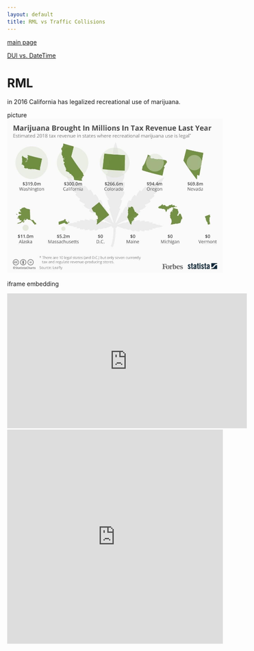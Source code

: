 ```yaml
---
layout: default
title: RML vs Traffic Collisions
---
```

[main page](https://boh016.github.io/fair_policing/)

[DUI vs. DateTime](./pages/datetime.html)

# RML
in 2016 California has legalized recreational use of marijuana.

picture
![revenue](./assets/revenue.jpg "revenue")

iframe embedding
<iframe width="560" height="315" src="https://www.youtube-nocookie.com/embed/opSiomnDEQo" frameborder="0" allow="accelerometer; autoplay; encrypted-media; gyroscope; picture-in-picture" allowfullscreen></iframe>


<iframe class="highcharts-iframe" src="https://app.everviz.com/embed/cUNgFv-c/" title="Chart: " style="border: 0; width: 100%; height: 500px"></iframe>




<html xmlns="http://www.w3.org/1999/xhtml">
<head>
    <title>Highcharts - Heat Map Chart</title>
    <script src="https://code.jquery.com/jquery-1.12.4.js"></script>
    <script src="https://code.highcharts.com/highcharts.js"></script>
    <script src="https://code.highcharts.com/modules/heatmap.js"></script>
    <script src="https://code.highcharts.com/modules/exporting.js"></script>
    <script type="text/javascript">
        $(function () {
            var chartype = {
                type: 'heatmap',
                marginTop: 40,
                marginBottom: 80,
                plotBorderWidth: 1
            }
            var chartitle = {
                text: 'CA DUI Count by Hour and Day of Week'
            }
            var chartlegend = {
                layout: 'vertical',
                align: 'left',
                verticalAlign: 'top',
                x: 150,
                y: 200,
                floating: false,
                borderWidth: 1,
                backgroundColor: (Highcharts.theme && Highcharts.theme.legendBackgroundColor) || '#FFFFFF'
            }
            var chartxaxis = {
                categories: ['Monday', 'Tuesday', 'Wednesday', 'Thursday', 'Friday','Saturday','Sunday'],
                title:'Day of Week'
            }
            var chartyaxis = {
                categories: ['23','22','21','20','19','18','17','16','15','14','13','12','11','10','9','8','7','6','5','4','3','2','1','0'],
                title: { text:'Hour' }
            }
            var chartcoloraxis = {
                min: 0,
                minColor: '#ffffff',
                maxColor: '#0a452a'
            }
            var chartlegend = {
                align: 'right',
                layout: 'vertical',
                margin: 0,
                verticalAlign: 'top',
                y: 25,
                symbolHeight: 350
            }
            var chartooltip = {
                formatter: function () {
                    return '<b>' + '</b> There are <br><b>' +
                        this.point.value + '</b> DUI collisions on <br><b>'                  +this.series.xAxis.categories[this.point.x]+
                        '</b> at hour <br><b>'+
                     this.series.yAxis.categories[this.point.y] + '</b>';
                }
            }
            var chartseries = [{
                name: 'count',
                borderWidth: 1,
                data: [[0, 0, 138],
 [0, 1, 172],
 [0, 2, 169],
 [0, 3, 171],
 [0, 4, 163],
 [0, 5, 169],
 [0, 6, 171],
 [0, 7, 164],
 [0, 8, 157],
 [0, 9, 155],
 [0, 10, 106],
 [0, 11, 134],
 [0, 12, 125],
 [0, 13, 100],
 [0, 14, 105],
 [0, 15, 136],
 [0, 16, 95],
 [0, 17, 96],
 [0, 18, 65],
 [0, 19, 84],
 [0, 20, 71],
 [0, 21, 103],
 [0, 22, 137],
 [0, 23, 120],
 [1, 0, 108],
 [1, 1, 157],
 [1, 2, 167],
 [1, 3, 160],
 [1, 4, 169],
 [1, 5, 202],
 [1, 6, 178],
 [1, 7, 151],
 [1, 8, 153],
 [1, 9, 147],
 [1, 10, 125],
 [1, 11, 136],
 [1, 12, 103],
 [1, 13, 127],
 [1, 14, 117],
 [1, 15, 112],
 [1, 16, 109],
 [1, 17, 100],
 [1, 18, 75],
 [1, 19, 58],
 [1, 20, 73],
 [1, 21, 87],
 [1, 22, 95],
 [1, 23, 118],
 [2, 0, 171],
 [2, 1, 156],
 [2, 2, 161],
 [2, 3, 165],
 [2, 4, 180],
 [2, 5, 203],
 [2, 6, 167],
 [2, 7, 169],
 [2, 8, 140],
 [2, 9, 156],
 [2, 10, 152],
 [2, 11, 146],
 [2, 12, 118],
 [2, 13, 126],
 [2, 14, 99],
 [2, 15, 140],
 [2, 16, 108],
 [2, 17, 88],
 [2, 18, 61],
 [2, 19, 64],
 [2, 20, 77],
 [2, 21, 89],
 [2, 22, 91],
 [2, 23, 124],
 [3, 0, 177],
 [3, 1, 190],
 [3, 2, 172],
 [3, 3, 181],
 [3, 4, 181],
 [3, 5, 186],
 [3, 6, 184],
 [3, 7, 178],
 [3, 8, 169],
 [3, 9, 159],
 [3, 10, 128],
 [3, 11, 132],
 [3, 12, 113],
 [3, 13, 102],
 [3, 14, 119],
 [3, 15, 128],
 [3, 16, 99],
 [3, 17, 88],
 [3, 18, 58],
 [3, 19, 67],
 [3, 20, 83],
 [3, 21, 104],
 [3, 22, 125],
 [3, 23, 128],
 [4, 0, 229],
 [4, 1, 223],
 [4, 2, 224],
 [4, 3, 224],
 [4, 4, 202],
 [4, 5, 219],
 [4, 6, 198],
 [4, 7, 211],
 [4, 8, 168],
 [4, 9, 159],
 [4, 10, 145],
 [4, 11, 132],
 [4, 12, 138],
 [4, 13, 116],
 [4, 14, 117],
 [4, 15, 109],
 [4, 16, 118],
 [4, 17, 73],
 [4, 18, 82],
 [4, 19, 102],
 [4, 20, 79],
 [4, 21, 115],
 [4, 22, 111],
 [4, 23, 155],
 [5, 0, 219],
 [5, 1, 212],
 [5, 2, 183],
 [5, 3, 198],
 [5, 4, 166],
 [5, 5, 171],
 [5, 6, 200],
 [5, 7, 154],
 [5, 8, 193],
 [5, 9, 162],
 [5, 10, 144],
 [5, 11, 136],
 [5, 12, 107],
 [5, 13, 120],
 [5, 14, 103],
 [5, 15, 107],
 [5, 16, 111],
 [5, 17, 114],
 [5, 18, 115],
 [5, 19, 96],
 [5, 20, 157],
 [5, 21, 156],
 [5, 22, 203],
 [5, 23, 194],
 [6, 0, 163],
 [6, 1, 143],
 [6, 2, 180],
 [6, 3, 166],
 [6, 4, 165],
 [6, 5, 160],
 [6, 6, 162],
 [6, 7, 172],
 [6, 8, 136],
 [6, 9, 133],
 [6, 10, 132],
 [6, 11, 116],
 [6, 12, 123],
 [6, 13, 94],
 [6, 14, 84],
 [6, 15, 98],
 [6, 16, 97],
 [6, 17, 103],
 [6, 18, 105],
 [6, 19, 125],
 [6, 20, 154],
 [6, 21, 189],
 [6, 22, 188],
 [6, 23, 209]],
                dataLabels: {
                    enabled: false,
                    color: '#000000'
                }
            }]
            $('#container').highcharts({
                chart:chartype,
                title: chartitle,
                xAxis:chartxaxis,
                yAxis: chartyaxis,
                colorAxis: chartcoloraxis,
                legend:chartlegend,
                tooltip:chartooltip,
                series: chartseries
            });
        });
    </script>
</head>
<body>
    <div id="container" style="height: 477px; min-width: 310px; max-width: 800px; margin: 0 auto"></div>
</body>
</html>
